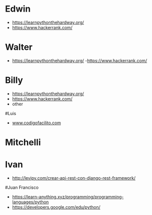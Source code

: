 # Edwin
- https://learnpythonthehardway.org/
- https://www.hackerrank.com/

# Walter
- https://learnpythonthehardway.org/
-https://www.hackerrank.com/

# Billy
- https://learnpythonthehardway.org/
- https://www.hackerrank.com/
- other

#Luis
- www.codigofacilito.com


# Mitchelli

# Ivan
- http://levipy.com/crear-api-rest-con-django-rest-framework/

#Juan Francisco
- https://learn-anything.xyz/programming/programming-languages/python
- https://developers.google.com/edu/python/
